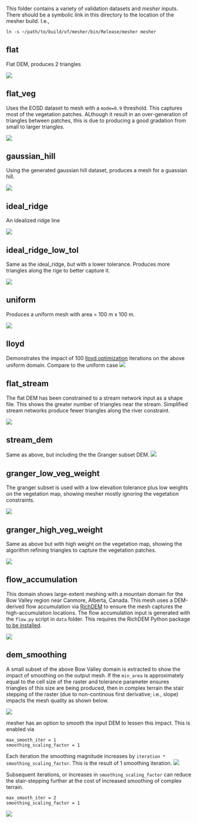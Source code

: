 This folder contains a variety of validation datasets and _mesher_ inputs. There should be a symbolic link in this directory to the location of the mesher build. I.e.,
```
ln -s ~/path/to/build/of/mesher/bin/Release/mesher mesher
```

## flat
Flat DEM, produces 2 triangles

![](images/flat.png)

## flat_veg
Uses the EOSD dataset to mesh with a `mode=0.9` threshold. This captures most of the vegetation patches. ALthough it result in an over-generation of triangles between patches, this is due to producing a good gradation from small to larger triangles. 

![](images/flat_veg.png)

## gaussian_hill
Using the generated gaussian hill dataset, produces a mesh for a guassian hill. 

![](images/gaussian_hill.png)

## ideal_ridge
An idealized ridge line

![](images/ideal_ridge.png)

## ideal\_ridge\_low\_tol
Same as the ideal_ridge, but with a lower tolerance. Produces more triangles along the rige to better capture it.

![](images/ideal_ridge_low_tol.png)

## uniform
Produces a uniform mesh with area = 100 m x 100 m.

![](images/uniform.png)

## lloyd
Demonstrates the impact of 100 [lloyd optimization](https://doc.cgal.org/latest/Mesh_2/index.html#secMesh_2_optimization) iterations on the above uniform domain. Compare to the uniform case
![](images/lloyd.png)

## flat_stream
The flat DEM has been constrained to a stream network input as a shape file. This shows the greater number of triangles near the stream. Simplified stream networks produce fewer triangles along the river constraint.

![](images/flat_stream.png)

## stream_dem
Same as above, but including the the Granger subset DEM.
![](images/stream_dem.png)

## granger\_low\_veg\_weight
The granger subset is used  with a low elevation tolerance plus low weights on the vegetation map, showing mesher mostly ignoring the vegetation constraints. 

![](images/granger_low_veg_weight.png)

## granger\_high\_veg\_weight
Same as above but with high weight on the vegetation map, showing the algorithm refining triangles to capture the vegetation patches.

![](images/granger_high_veg_weight.png)

## flow_accumulation
This domain shows large-extent meshing with a mountain domain for the Bow Valley region near Canmore, Alberta, Canada. This mesh uses a DEM-derived flow accumulation via [RichDEM](https://richdem.readthedocs.io/en/latest/flow_metrics.html#d-tarboton-1997) to ensure the mesh captures the high-accumulation locations. The flow accumulation input is generated with the `flow.py` script in `data` folder. This requires the RichDEM Python package [to be installed](https://richdem.readthedocs.io/en/latest/using_it.html).

![](images/flow_accumulation.png)

## dem_smoothing
A small subset of the above Bow Valley domain is extracted to show the impact of smoothing on the output mesh. If the `min_area` is approximately equal to the cell size of the raster and tolerance parameter ensures triangles of this size are being produced, then in complex terrain the stair stepping of the raster (due to non-continous first derivative; i.e., slope) impacts the mesh quality as shown below.

![](images/dem_no_smoothing.png)

mesher has an option to smooth the input DEM to lessen this impact. This is enabled via
```do_smoothing = True
max_smooth_iter = 1
smoothing_scaling_factor = 1
```
Each iteration the smoothing magnitude increases by `iteration * smoothing_scaling_factor`. This is the result of 1 smoothing iteration.
![](images/dem_smoothing_1.png)

Subsequent iterations, or increases in `smoothing_scaling_factor` can reduce the stair-stepping further at the cost of increased smoothing of complex terrain.
```do_smoothing = True
max_smooth_iter = 2
smoothing_scaling_factor = 1
```
![](images/dem_smoothing_2.png)

